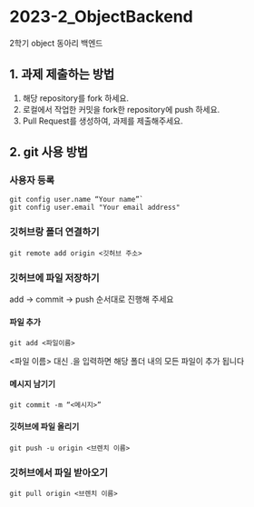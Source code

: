 # 2023-2_ObjectBackend
2학기 object 동아리 백엔드

## 1. 과제 제출하는 방법

1. 해당 repository를 fork 하세요.
2. 로컬에서 작업한 커밋을 fork한 repository에 push 하세요.
5. Pull Request를 생성하여, 과제를 제출해주세요.



## 2. git 사용 방법

### 사용자 등록
```
git config user.name “Your name”`
git config user.email "Your email address"
```

### 깃허브랑 폴더 연결하기
```
git remote add origin <깃허브 주소>
```
### 깃허브에 파일 저장하기
add -> commit -> push 순서대로 진행해 주세요
#### 파일 추가
```
git add <파일이름>
```
<파일 이름> 대신 .을 입력하면 해당 폴더 내의 모든 파일이 추가 됩니다

#### 메시지 남기기
```
git commit -m “<메시지>”
```

#### 깃허브에 파일 올리기
```
git push -u origin <브렌치 이름>
```

### 깃허브에서 파일 받아오기
```
git pull origin <브렌치 이름>
```
